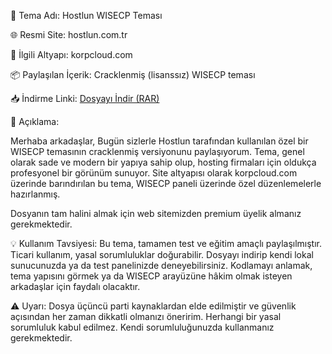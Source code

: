 💠 Tema Adı: Hostlun WISECP Teması

🌐 Resmi Site: hostlun.com.tr

🔗 İlgili Altyapı: korpcloud.com

📦 Paylaşılan İçerik: Cracklenmiş (lisanssız) WISECP teması

📥 İndirme Linki: [Dosyayı İndir (RAR)](https://s6.dosya.tc/server22/pk1vkz/Hostlun_Wisecp.rar)


📝 Açıklama:

Merhaba arkadaşlar,
Bugün sizlerle Hostlun tarafından kullanılan özel bir WISECP temasının cracklenmiş versiyonunu paylaşıyorum. Tema, genel olarak sade ve modern bir yapıya sahip olup, hosting firmaları için oldukça profesyonel bir görünüm sunuyor. Site altyapısı olarak korpcloud.com üzerinde barındırılan bu tema, WISECP paneli üzerinde özel düzenlemelerle hazırlanmış.

Dosyanın tam halini almak için web sitemizden premium üyelik almanız gerekmektedir.

💡 Kullanım Tavsiyesi:
Bu tema, tamamen test ve eğitim amaçlı paylaşılmıştır. Ticari kullanım, yasal sorumluluklar doğurabilir. Dosyayı indirip kendi lokal sunucunuzda ya da test panelinizde deneyebilirsiniz. Kodlamayı anlamak, tema yapısını görmek ya da WISECP arayüzüne hâkim olmak isteyen arkadaşlar için faydalı olacaktır.

⚠️ Uyarı:
Dosya üçüncü parti kaynaklardan elde edilmiştir ve güvenlik açısından her zaman dikkatli olmanızı öneririm. Herhangi bir yasal sorumluluk kabul edilmez. Kendi sorumluluğunuzda kullanmanız gerekmektedir.
